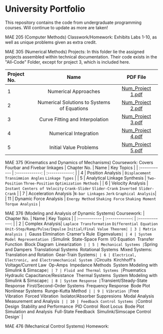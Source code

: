 # University Portfolio
This repository contains the code from undergraduate programming courses. Will continue to update as more are taken!

MAE 205 (Computer Methods) Classwork/Homework: Exhibits Labs 1-10, as well as unique problems given as extra credit.

MAE 305 (Numerical Methods) Projects: In this folder lie the assigned projects assembled within technical documentation. Their code exists in the "All-Code" Folder, except for project 3, which is included here.

| Project No. | Name | PDF File |
| :------------ | :-------------: | :-------------: |
| 1 | Numerical Approaches| [Num_Project 1.pdf](https://github.com/Ammo59/Portfolio/files/10283947/Num_Project.1.pdf) |
| 2 | Numerical Solutions to Systems of Equations| [Num_Project 2.pdf](https://github.com/Ammo59/Portfolio/files/10283974/Num_Project.2_.Numerical.Solutions.to.Systems.of.Equations.pdf) |
| 3 | Curve Fitting and Interpolation | [Num_Project 3.pdf](https://github.com/Ammo59/Portfolio/files/10283985/Num_Project.3_.Curve.Fitting.and.Interpolation.pdf) |
| 4 | Numerical Integration | [Num_Project 4.pdf](https://github.com/Ammo59/Portfolio/files/10283992/Project.4_.Numerical.Integration.pdf) |
| 5 | Initial Value Problems | [Num_Project 5.pdf](https://github.com/Ammo59/Portfolio/files/10284179/Project.5_.Initial.Value.Problems.pdf)

MAE 375 (Kinematics and Dynamics of Mechanisms) Coursework: Covers Fourbar and Fivebar linkages
| Chapter No. | Name | Key Topics |
| :------------ | :-------------: | :-------------: |
| 4 | Position Analysis | `Displacement` `Transimmion Angles` `Linkage Types` |
| 5 | Analytical Linkage Synthesis | `Two-Position` `Three-Position` `Optimization Methods` |
| 6 | Velocity Analysis | `Instant Centers of Velocity` `Crank-Slider` `Slider-Crank` `Inverted Slider-Crank` |
| 7 | Acceleration Analysis |`N-bar Linkages` `Jerk` `Graphical Analysis`|
| 11 | Dynamic Force Analysis | `Energy Method` `Shaking Force` `Shaking Moment` `Torque Analysis` |

MAE 376 (Modeling and Analysis of Dynamic Systems) Coursework:
| Chapter No. | Name | Key Topics |
| :------------ | :-------------: | :-------------: |
| 2 | Complex Analysis| `Laplace Transformation` `Differential Equation` `Unit-Step/Ramp/Pulse/Impulse` `Initial/Final Value Theorem|
| 3 | Matrix Analysis | `Gauss Elimination` `Cramer's Rule` `Eigenvalues` |
| 4 | System Model Representation | `Simulink` `State-Space Form` `I/O Equation` `Transfer Function` `Block Diagram` `Linearization` |
| 5 | Mechanical Systems |`Spring and Dampers` `Translational Systems` `Rotational Systems` `Mixed Systems: Translation and Rotation` `Gear-Train Systems` |
| 6 | Electrical, Electronic, and Electromechanical System | `Circuits` `Kirchhoff's Voltage/Current Law` `Op-Amps` `Impedance Methods` `System Modeling with Simulink & Simscape` |
| 7 | Fluid and Thermal Systems | `Pnuematics` `Hydraulic Capacitance/Resistance` `Thermal Systems` `System Modeling with Simulink & Simscape` |
| 8 | System Response | `Transient/Steady-State Response` `First/Second-Order Systems` `Frequency Response` `Bode Plot` `Nonlinear Systems` `Runge-Kutta Method` |
| 9 | Vibration |`Free Vibration` `Forced Vibration` `Isolator/Absorber Suppresions` `Modal Analysis` `Measurement and Analysis` |
| 10 | Feedback Control Systems |`Control Design` `Stability and Performance` `PID Control` `Root Locus` `Bode Plot Simulation and Analysis` `Full-State Feedback` `Simulink/Simscape Control Design` |

MAE 476 (Mechanical Control Systems) Homework: 

